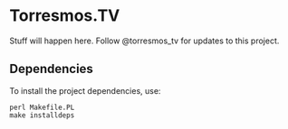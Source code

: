 Torresmos.TV
============

Stuff will happen here. Follow @torresmos_tv for updates to this project.


Dependencies
------------

To install the project dependencies, use:

    perl Makefile.PL
    make installdeps
